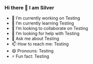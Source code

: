 ### Hi there 👋 I am Silver

- 🔭 I’m currently working on Testing
- 🌱 I’m currently learning Testing
- 👯 I’m looking to collaborate on Testing
- 🤔 I’m looking for help with Testing
- 💬 Ask me about Testing
- 📫 How to reach me: Testing
- 😄 Pronouns: Testing
- ⚡ Fun fact: Testing


